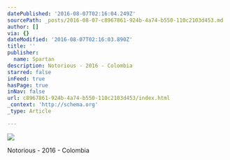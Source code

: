 ```yaml
---
datePublished: '2016-08-07T02:16:04.249Z'
sourcePath: _posts/2016-08-07-c8967861-924b-4a74-b550-110c2103d453.md
author: []
via: {}
dateModified: '2016-08-07T02:16:03.890Z'
title: ''
publisher:
  name: Spartan
description: Notorious - 2016 - Colombia
starred: false
inFeed: true
hasPage: true
inNav: false
url: c8967861-924b-4a74-b550-110c2103d453/index.html
_context: 'http://schema.org'
_type: Article

---
```

![](https://imgflo.herokuapp.com/graph/vahj1ThiexotieMo/d8b757497129f8c0f0411302fcf75bc2/croprotate.jpg?cropheight=1793&cropwidth=7087&degrees=0&input=https%3A%2F%2Fthe-grid-user-content.s3-us-west-2.amazonaws.com%2F119ec190-fbca-4043-8cc9-1e7f22228cc0.jpg&x=0&y=0)

Notorious - 2016 - Colombia